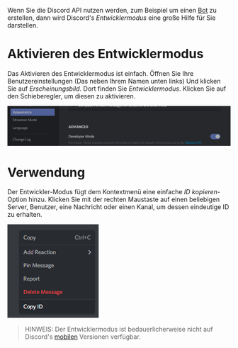 <!-- TITLE: Entwicklermodus -->
<!-- SUBTITLE: Es wird Ihnen ernsthaft im Leben helfen. -->

Wenn Sie die Discord API nutzen werden, zum Beispiel um einen [Bot](/bots) zu erstellen, dann wird Discord's *Entwicklermodus* eine große Hilfe für Sie darstellen.

# Aktivieren des Entwicklermodus
Das Aktivieren des Entwicklermodus ist einfach. Öffnen Sie Ihre Benutzereinstellungen (Das <i class="icon-cog"></i> neben Ihrem Namen unten links) Und klicken Sie auf *Erscheinungsbild*. Dort finden Sie *Entwicklermodus*. Klicken Sie auf den Schieberegler, um diesen zu aktivieren.

![Devmode Toggle](/uploads/developer-mode/devmode-toggle.png "Devmode Toggle")

# Verwendung
Der Entwickler-Modus fügt dem Kontextmenü eine einfache *ID kopieren*-Option hinzu. Klicken Sie mit der rechten Maustaste auf einen beliebigen Server, Benutzer, eine Nachricht oder einen Kanal, um dessen eindeutige ID zu erhalten.

![Devmode Rightclick](/uploads/developer-mode/devmode-rightclick.png "Devmode Rightclick")

> HINWEIS: Der Entwicklermodus ist bedauerlicherweise nicht auf Discord's [mobilen](/mobile) Versionen verfügbar.